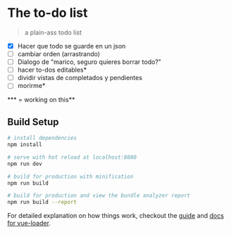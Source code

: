 # The to-do list
> a plain-ass todo list

- [x] Hacer que todo se guarde en un json
- [ ] cambiar orden (arrastrando)
- [ ] Dialogo de "marico, seguro quieres borrar todo?"
- [ ] hacer to-dos editables*
- [ ] dividir vistas de completados y pendientes
- [ ] morirme*

*** = working on this**

## Build Setup

``` bash
# install dependencies
npm install

# serve with hot reload at localhost:8080
npm run dev

# build for production with minification
npm run build

# build for production and view the bundle analyzer report
npm run build --report
```

For detailed explanation on how things work, checkout the [guide](http://vuejs-templates.github.io/webpack/) and [docs for vue-loader](http://vuejs.github.io/vue-loader).
